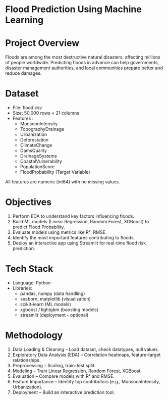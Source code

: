# Flood Prediction Using Machine Learning

# Project Overview

Floods are among the most destructive natural disasters, affecting millions of people worldwide. Predicting floods in advance can help governments, disaster management authorities, and local communities prepare better and reduce damages.


# Dataset

- File: flood.csv
- Size: 50,000 rows × 21 columns
- Features :
  - MonsoonIntensity
  - TopographyDrainage
  - Urbanization
  - Deforestation
  - ClimateChange
  - DamsQuality
  - DrainageSystems
  - CoastalVulnerability
  - PopulationScore
  - FloodProbability (Target Variable)

All features are numeric (int64) with no missing values.


# Objectives

1. Perform EDA to understand key factors influencing floods.
2. Build ML models (Linear Regression, Random Forest, XGBoost) to predict Flood Probability.
3. Evaluate models using metrics like R², RMSE.
4. Identify the most important features contributing to floods.
5. Deploy an interactive app using Streamlit for real-time flood risk prediction.


# Tech Stack

- Language: Python 
- Libraries:
  - pandas, numpy (data handling)
  - seaborn, matplotlib (visualization)
  - scikit-learn (ML models)
  - xgboost / lightgbm (boosting models)
  - streamlit (deployment - optional)


# Methodology

1. Data Loading & Cleaning – Load dataset, check datatypes, null values.
2. Exploratory Data Analysis (EDA) – Correlation heatmaps, feature-target relationships.
3. Preprocessing – Scaling, train-test split.
4. Modeling – Train Linear Regression, Random Forest, XGBoost.
5. Evaluation – Compare models with R² and RMSE.
6. Feature Importance – Identify top contributors (e.g., MonsoonIntensity, Urbanization).
7. Deployment – Build an interactive prediction tool.

